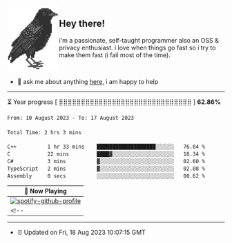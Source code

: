 <img align="left" src="assets/birb.png">

## Hey there!

i'm a passionate, self-taught programmer also an OSS & privacy enthusiast. i love when things go fast so i try to make them fast (i fail most of the time). 

</br>

- 💬 ask me about anything [here](https://github.com/aunsigned/aunsigned/issues), i am happy to help

---

⏳ Year progress [ ⣿⣿⣿⣿⣿⣿⣿⣿⣿⣿⣿⣿⣿⣿⣿⣿⣿⣿⣿⣿⣿⣿⣿⣿⣿⣿⣿⣿⣿⣿ ] **62.86%**

<!--START_SECTION:waka-->

```txt
From: 10 August 2023 - To: 17 August 2023

Total Time: 2 hrs 3 mins

C++          1 hr 33 mins    ███████████████████░░░░░░   76.04 %
C            22 mins         ████▓░░░░░░░░░░░░░░░░░░░░   18.34 %
C#           3 mins          ▓░░░░░░░░░░░░░░░░░░░░░░░░   02.60 %
TypeScript   2 mins          ▓░░░░░░░░░░░░░░░░░░░░░░░░   02.08 %
Assembly     0 secs          ░░░░░░░░░░░░░░░░░░░░░░░░░   00.62 %
```

<!--END_SECTION:waka-->

| 🎵 Now Playing                                                                                                                 |
| ------------------------------------------------------------------------------------------------------------------------------ |
| [![spotify-github-profile](https://spotify-github-profile.vercel.app/api/view?uid=px8z5sqldmqsdd0khq0q8ecd7&cover_image=true&theme=natemoo-re&show_offline=false&background_color=121212&bar_color=53b14f&bar_color_cover=false)](https://spotify-github-profile.vercel.app/api/view?uid=px8z5sqldmqsdd0khq0q8ecd7&redirect=true) |
<!-- | <a href="https://status.nmoo.dev/now-playing?open"><img src="https://status.nmoo.dev/now-playing" width="540" height="64"></a> | -->

---

- ⏰ Updated on Fri, 18 Aug 2023 10:07:15 GMT
